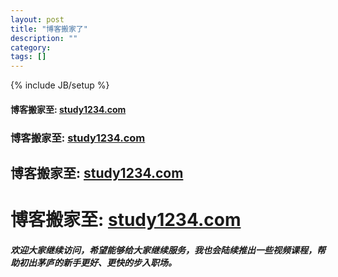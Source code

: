 ```yaml
---
layout: post
title: "博客搬家了"
description: ""
category: 
tags: []
---
```

{% include JB/setup %}





####  博客搬家至: [study1234.com](http://study1234.com)  

###  博客搬家至: [study1234.com](http://study1234.com)   

##  博客搬家至: [study1234.com](http://study1234.com)  

#  博客搬家至: [study1234.com](http://study1234.com)   




<h5>欢迎大家继续访问，希望能够给大家继续服务，我也会陆续推出一些视频课程，帮助初出茅庐的新手更好、更快的步入职场。</h5>


<!--more-->
